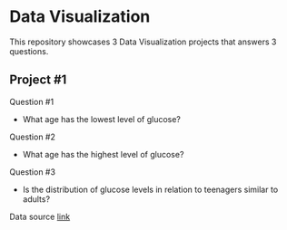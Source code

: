 # Data Visualization

This repository showcases 3 Data Visualization projects that answers 3 questions.

## Project #1

Question #1

- What age has the lowest level of glucose?

Question #2

- What age has the highest level of glucose?

Question #3

- Is the distribution of glucose levels in relation to teenagers similar to adults?

Data source [link](https://www.kaggle.com/datasets/fedesoriano/stroke-prediction-dataset?select=healthcare-dataset-stroke-data.csv)
